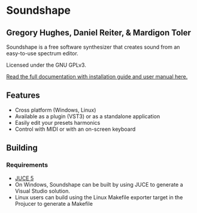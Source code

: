 # Soundshape
## Gregory Hughes, Daniel Reiter, & Mardigon Toler

Soundshape is a free software synthesizer that creates sound from an easy-to-use spectrum editor.

Licensed under the GNU GPLv3.

[Read the full documentation with installation guide and user manual here.]( http://danreiter.github.io/Soundshape )

## Features
- Cross platform (Windows, Linux)
- Available as a plugin (VST3)  or as a standalone application
- Easily edit your presets harmonics
- Control with MIDI or with an on-screen keyboard


## Building
### Requirements 
- [JUCE 5]( https://shop.juce.com/get-juce )
- On Windows, Soundshape can be built by using JUCE to generate a Visual Studio solution.
- Linux users can build using the Linux Makefile exporter target in the Projucer to generate a Makefile
